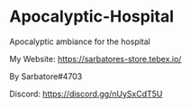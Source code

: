# Apocalyptic-Hospital

Apocalyptic ambiance for the hospital

My Website: https://sarbatores-store.tebex.io/

By Sarbatore#4703

Discord: https://discord.gg/nUySxCdT5U
